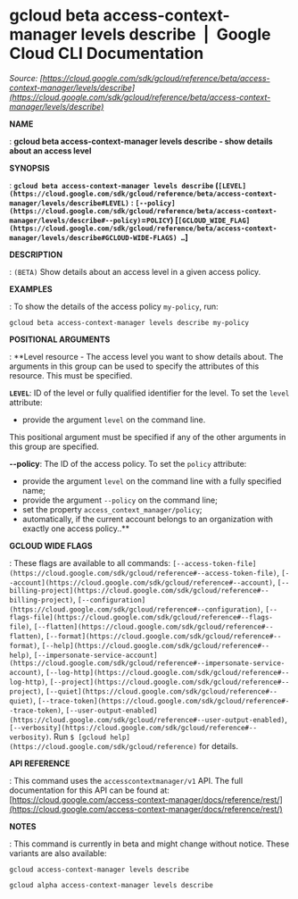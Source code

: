 # gcloud beta access-context-manager levels describe  |  Google Cloud CLI Documentation

*Source: [https://cloud.google.com/sdk/gcloud/reference/beta/access-context-manager/levels/describe](https://cloud.google.com/sdk/gcloud/reference/beta/access-context-manager/levels/describe)*

**NAME**

: **gcloud beta access-context-manager levels describe - show details about an access level**

**SYNOPSIS**

: **`gcloud beta access-context-manager levels describe` (`[LEVEL](https://cloud.google.com/sdk/gcloud/reference/beta/access-context-manager/levels/describe#LEVEL)` : `[--policy](https://cloud.google.com/sdk/gcloud/reference/beta/access-context-manager/levels/describe#--policy)`=`POLICY`) [`[GCLOUD_WIDE_FLAG](https://cloud.google.com/sdk/gcloud/reference/beta/access-context-manager/levels/describe#GCLOUD-WIDE-FLAGS) …`]**

**DESCRIPTION**

: `(BETA)` Show details about an access level in a given access policy.

**EXAMPLES**

: To show the details of the access policy
``my-policy``, run:

```
gcloud beta access-context-manager levels describe my-policy
```

**POSITIONAL ARGUMENTS**

: **Level resource - The access level you want to show details about. The arguments
in this group can be used to specify the attributes of this resource.
This must be specified.

**`LEVEL`**:
ID of the level or fully qualified identifier for the level.
To set the `level` attribute:

- provide the argument `level` on the command line.

This positional argument must be specified if any of the other arguments in this
group are specified.

**--policy**:
The ID of the access policy.
To set the `policy` attribute:

- provide the argument `level` on the command line with a fully
specified name;
- provide the argument `--policy` on the command line;
- set the property `access_context_manager/policy`;
- automatically, if the current account belongs to an organization with exactly
one access policy..**

**GCLOUD WIDE FLAGS**

: These flags are available to all commands: `[--access-token-file](https://cloud.google.com/sdk/gcloud/reference#--access-token-file)`,
`[--account](https://cloud.google.com/sdk/gcloud/reference#--account)`, `[--billing-project](https://cloud.google.com/sdk/gcloud/reference#--billing-project)`,
`[--configuration](https://cloud.google.com/sdk/gcloud/reference#--configuration)`,
`[--flags-file](https://cloud.google.com/sdk/gcloud/reference#--flags-file)`,
`[--flatten](https://cloud.google.com/sdk/gcloud/reference#--flatten)`, `[--format](https://cloud.google.com/sdk/gcloud/reference#--format)`, `[--help](https://cloud.google.com/sdk/gcloud/reference#--help)`, `[--impersonate-service-account](https://cloud.google.com/sdk/gcloud/reference#--impersonate-service-account)`,
`[--log-http](https://cloud.google.com/sdk/gcloud/reference#--log-http)`,
`[--project](https://cloud.google.com/sdk/gcloud/reference#--project)`, `[--quiet](https://cloud.google.com/sdk/gcloud/reference#--quiet)`, `[--trace-token](https://cloud.google.com/sdk/gcloud/reference#--trace-token)`, `[--user-output-enabled](https://cloud.google.com/sdk/gcloud/reference#--user-output-enabled)`,
`[--verbosity](https://cloud.google.com/sdk/gcloud/reference#--verbosity)`.
Run `$ [gcloud help](https://cloud.google.com/sdk/gcloud/reference)` for details.

**API REFERENCE**

: This command uses the `accesscontextmanager/v1` API. The full
documentation for this API can be found at: [https://cloud.google.com/access-context-manager/docs/reference/rest/](https://cloud.google.com/access-context-manager/docs/reference/rest/)

**NOTES**

: This command is currently in beta and might change without notice. These
variants are also available:

```
gcloud access-context-manager levels describe
```

```
gcloud alpha access-context-manager levels describe
```